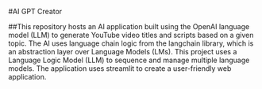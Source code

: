 #AI GPT Creator

##This repository hosts an AI application built using the OpenAI language model (LLM) to generate YouTube video titles and scripts based on a given topic. The AI uses language chain logic from the langchain library, which is an abstraction layer over Language Models (LMs). This project uses a Language Logic Model (LLM) to sequence and manage multiple language models. The application uses streamlit to create a user-friendly web application.